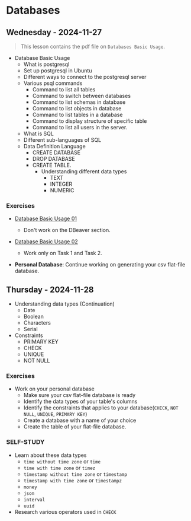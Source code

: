
# Databases

## Wednesday - 2024-11-27
> This lesson contains the pdf file on `Databases Basic Usage`.

- Database Basic Usage
    - What is postgresql
    - Set up postgresql in Ubuntu
    - Different ways to connect to the postgresql server
    - Various psql commands
        - Command to list all tables
        - Command to switch between databases
        - Command to list schemas in database
        - Command to list objects in database
        - Command to list tables in a database
        - Command to display structure of specific table
        - Command to list all users in the server.
    - What is SQL
    - Different sub-languages of SQL
    - Data Definition Language
        - CREATE DATABASE
        - DROP DATABASE
        - CREATE TABLE.
            - Understanding different data types
                - TEXT
                - INTEGER
                - NUMERIC

### Exercises
- [Database Basic Usage 01](https://classroom.github.com/a/7a_UxFUu)
    - Don't work on the DBeaver section.
- [Database Basic Usage 02](https://classroom.github.com/a/NJVZjk35)
    - Work only on Task 1 and Task 2.

- **Personal Database**: Continue working on generating your csv flat-file database.

## Thursday - 2024-11-28
- Understanding data types (Continuation)
    - Date
    - Boolean
    - Characters
    - Serial
- Constraints
    - PRIMARY KEY
    - CHECK
    - UNIQUE
    - NOT NULL

### Exercises
- Work on your personal database
    - Make sure your csv flat-file database is ready
    - Identify the data types of your table's columns
    - Identify the constraints that applies to your database(`CHECK`, `NOT NULL`, `UNIQUE`, `PRIMARY KEY`)
    - Create a database with a name of your choice
    - Create the table of your flat-file database.
### SELF-STUDY
- Learn about these data types
    - `time without time zone` or `time`
    - `time with time zone` or `timez`
    - `timestamp without time zone` or `timestamp`
    - `timestamp with time zone` or `timestampz`
    - `money`
    - `json`
    - `interval`
    - `uuid`
- Research various operators used in `CHECK`
